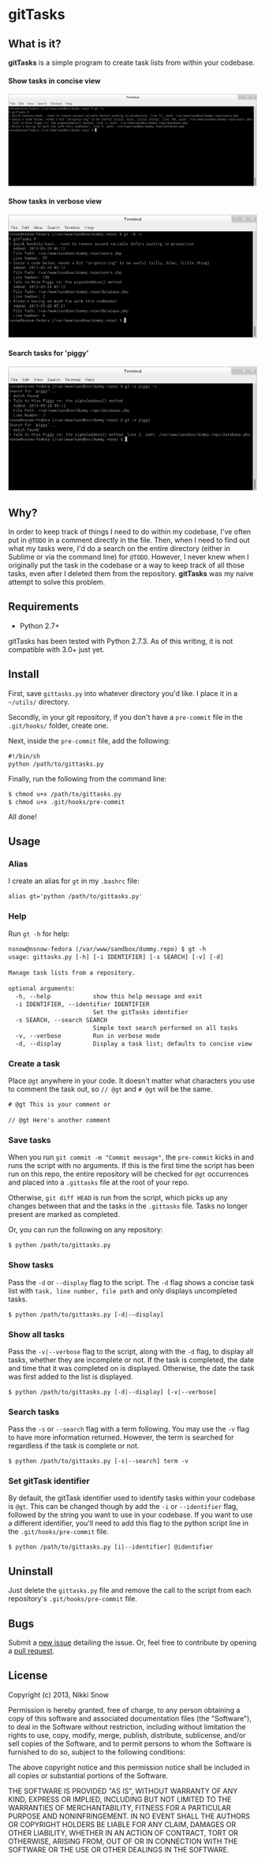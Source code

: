 # gitTasks

## What is it?
**gitTasks** is a simple program to create task lists from within your codebase.

#### Show tasks in concise view
![Command-line view of showing concise gitTasks](gitTasks-show.png "gitTasks: show")

#### Show tasks in verbose view
![Command-line view of showing verbose gitTasks](gitTasks-all.png "gitTasks: show all")

#### Search tasks for 'piggy'
![Command-line view of showing verbose gitTasks search](gitTasks-search.png "gitTasks: search")

## Why?
In order to keep track of things I need to do within my codebase, I've often put in `@TODO` in a comment directly in the file. Then, when I need to find out what my tasks were, I'd do a search on the entire directory (either in Sublime or via the command line) for `@TODO`. However, I never knew when I originally put the task in the codebase or a way to keep track of all those tasks, even after I deleted them from the repository. **gitTasks** was my naive attempt to solve this problem.

## Requirements
* Python 2.7+

gitTasks has been tested with Python 2.7.3. As of this writing, it is not compatible with 3.0+ just yet.

## Install

First, save `gittasks.py` into whatever directory you'd like. I place it in a `~/utils/` directory.

Secondly, in your git repository, if you don't have a `pre-commit` file in the `.git/hooks/` folder, create one.

Next, inside the `pre-commit` file, add the following:

    #!/bin/sh
    python /path/to/gittasks.py

Finally, run the following from the command line:

    $ chmod u+x /path/to/gittasks.py
    $ chmod u+x .git/hooks/pre-commit

All done!

## Usage

### Alias
I create an alias for `gt` in my `.bashrc` file:

    alias gt='python /path/to/gittasks.py'

### Help
Run `gt -h` for help:

    nsnow@nsnow-fedora (/var/www/sandbox/dummy.repo) $ gt -h
    usage: gittasks.py [-h] [-i IDENTIFIER] [-s SEARCH] [-v] [-d]

    Manage task lists from a repository.

    optional arguments:
      -h, --help            show this help message and exit
      -i IDENTIFIER, --identifier IDENTIFIER
                            Set the gitTasks identifier
      -s SEARCH, --search SEARCH
                            Simple text search performed on all tasks
      -v, --verbose         Run in verbose mode
      -d, --display         Display a task list; defaults to concise view

### Create a task
Place `@gt` anywhere in your code. It doesn't matter what characters you use to comment the task out, so `// @gt` and `# @gt` will be the same.

    # @gt This is your comment or

    // @gt Here's another comment

### Save tasks
When you run `git commit -m "Commit message"`, the `pre-commit` kicks in and runs the script with no arguments. If this is the first time the script has been run on this repo, the entire repository will be checked for `@gt` occurrences and placed into a `.gittasks` file at the root of your repo.

Otherwise, `git diff HEAD` is run from the script, which picks up any changes between that and the tasks in the `.gittasks` file. Tasks no longer present are marked as completed.

Or, you can run the following on any repository:

    $ python /path/to/gittasks.py


### Show tasks
Pass the `-d` or `--display` flag to the script. The `-d` flag shows a concise task list with `task, line number, file path` and only displays uncompleted tasks.

    $ python /path/to/gittasks.py [-d|--display]

### Show all tasks
Pass the `-v|--verbose` flag to the script, along with the `-d` flag, to display all tasks, whether they are incomplete or not. If the task is completed, the date and time that it was completed on is displayed. Otherwise, the date the task was first added to the list is displayed.

    $ python /path/to/gittasks.py [-d|--display] [-v|--verbose]

### Search tasks
Pass the `-s` or `--search` flag with a term following. You may use the `-v` flag to have more information returned. However, the term is searched for regardless if the task is complete or not.

    $ python /path/to/gittasks.py [-s|--search] term -v

### Set gitTask identifier
By default, the gitTask identifier used to identify tasks within your codebase is `@gt`. This can be changed though by add the `-i` or `--identifier` flag, followed by the string you want to use in your codebase. If you want to use a different identifier, you'll need to add this flag to the python script line in the `.git/hooks/pre-commit` file.

    $ python /path/to/gittasks.py [i|--identifier] @identifier

## Uninstall
Just delete the `gittasks.py` file and remove the call to the script from each repository's `.git/hooks/pre-commit` file.

## Bugs
Submit a [new issue](https://github.com/nikkisnow/gitTasks/issues/new) detailing the issue. Or, feel free to contribute by opening a [pull request](https://github.com/nikkisnow/gitTasks/pulls).

## License
Copyright (c) 2013, Nikki Snow

Permission is hereby granted, free of charge, to any person obtaining a copy
of this software and associated documentation files (the "Software"), to deal
in the Software without restriction, including without limitation the rights
to use, copy, modify, merge, publish, distribute, sublicense, and/or sell
copies of the Software, and to permit persons to whom the Software is
furnished to do so, subject to the following conditions:

The above copyright notice and this permission notice shall be included in
all copies or substantial portions of the Software.

THE SOFTWARE IS PROVIDED "AS IS", WITHOUT WARRANTY OF ANY KIND, EXPRESS OR
IMPLIED, INCLUDING BUT NOT LIMITED TO THE WARRANTIES OF MERCHANTABILITY,
FITNESS FOR A PARTICULAR PURPOSE AND NONINFRINGEMENT. IN NO EVENT SHALL THE
AUTHORS OR COPYRIGHT HOLDERS BE LIABLE FOR ANY CLAIM, DAMAGES OR OTHER
LIABILITY, WHETHER IN AN ACTION OF CONTRACT, TORT OR OTHERWISE, ARISING FROM,
OUT OF OR IN CONNECTION WITH THE SOFTWARE OR THE USE OR OTHER DEALINGS IN
THE SOFTWARE.